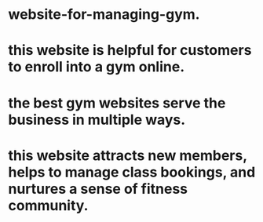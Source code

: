 # website-for-managing-gym.
# this website is helpful for customers to enroll into a gym online.
# the best gym websites serve the business in multiple ways. 
# this website attracts new members, helps to manage class bookings, and nurtures a sense of fitness community.
